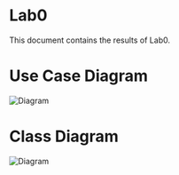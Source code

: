 # Lab0

This document contains the results of Lab0.

# Use Case Diagram
![Diagram](https://www.plantuml.com/plantuml/png/POuzIyP048Jx-nLhPugBVH09H3jHIT0-cb4MxoFixKK4VxmHUVFcOyjdPcUcJjgBPkzC-kH04XECUKuGklwnbkxywE8ti4ADOmHTWIwFa8bJ56DEVhBsXYxlumU7mfmD6_mVH6Mv8AheuV5YFdFuQGIzWgxe5WuA-gilTdKlZ2zwalZE3fluhL9HYwJ2RufXlxZBhvvrDenHzBYynJGdBNADC6JlVW40)

# Class Diagram
![Diagram](https://www.plantuml.com/plantuml/png/XPDBJiCm48RtFeMLLGjA1Di8eKh0WWr2L1p0JOR8me_W6RUgWBiJnqdZK15MdVbjv__cqGsISEIrOlWk3NSMWR5A2KJ-Yk3u9-CyzrtqM9TyIqwQPbICq91gRVVeODti7cWXLI9SAjj8irgNV6Uj0c46pNeAujxAEYXx2OTdPz-aWfFyFN8zw5RP8q1aWo6RyvsnMPGahKar54guOybhwtSA_h0DClgTblG2hNMqSlrFoMDw1dUd91YAQ5KVBuDLLhV279yIUO74mOS7757M8yLal_KjkBr4EqmEJ_aoHWsjSAJ1K4fHEH04OGzMOU0b3s62KuE2v7ooc267MXQRzz_0u-rOKFp2l1YIf7urrT2ybBmM1Dj-ZWJTu_ik3RuD672285garltsttpb-MdV4YbEUHAIlZCsnJoxpdXtcbqLnKKM_r0bryA81f2Dt-rkt8urbZmk6x9XaOeYEHl6Zud5_75iDh8DcDfhzGC0)

